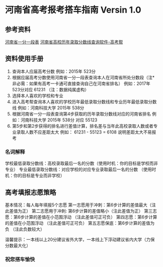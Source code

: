 # 河南省高考报考搭车指南 Versin 1.0

## 参考资料
[河南省一分一段表](http://gaokao.2018.cn/henan/70793.html "河南省一分一段表")
[河南省高校历年录取分数线查询软件-高考帮](http://college.gaokao.com/schpoint/b22/ "高考帮")

## 资料使用手册
1. 查询本人应届高考分数 例如：2015年 523分
2. 根据应届高考分数使用河南省一分一段表查询本人在河南省所处分数段（注*非必需：如果有高考一卡通可直接查询自己在河南省排名）
  例如：2017年 523分对应 61231 （注：数据纯属虚构）
3. 选择本人喜欢的学校和专业
4. 进入高考帮查询本人喜欢的学校历年最低录取分数线和专业历年最低录取分数线          例如：河南科技大学 2015年 538分 
5. 根据河南省一分一段表查询第4步获取的历年录取分数线对应的河南省排名       例如：河南科技大学 2015年 538分 对应 55123
6. 第5步和第2步获得的排名进行差值计算，排名差与当年此高校录取人数或者专业录取人数不应差距太大 例如： 61231 - 55123 = 6108 说明差距太大不易报考

### 名词解释
学校最低录取分数线：高校录取最后一名的分数（使用时机：你的目标是学校而非专业）
专业最低录取分数线：对应学校的对应专业录取最后一名的分数 （使用时机：你的目标是专业而非学校）

## 高考填报志愿策略
基本情况：每人每年填报5个志愿
第一志愿用于冲刺：第6步计算的差值最大（注此差值为正）
第二志愿用于冲刺: 第6步计算的差值略小（注此差值为正）
第三志愿：第6步计算的差值在小范围浮动 （注此差值可正可负）
第四志愿：第6步计算的差值在小范围浮动 （注此差值可正可负）
第五志愿保底：第6步计算的差值为负 （注此负数较大）

 温馨提示：一本线以上20分建议省外大学，一本线上下浮动建议省内大学（力保分数最大化）
### 祝您搭车愉快
